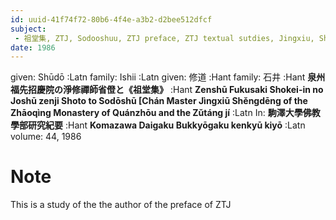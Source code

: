 ```yaml
---
id: uuid-41f74f72-80b6-4f4e-a3b2-d2bee512dfcf
subject: 
 - 祖堂集, ZTJ, Sodooshuu, ZTJ preface, ZTJ textual sutdies, Jingxiu, Shengdeng, Wendeng
date: 1986
---
```


given: Shūdō :Latn
family: Ishii :Latn
given: 修道 :Hant
family: 石井 :Hant
**泉州福先招慶院の淨修禪師省僜と《祖堂集》** :Hant
**Zenshū Fukusaki Shokei-in no Joshū zenji Shoto to Sodōshū [Chán Master Jìngxiū Shěngdēng of the Zhāoqìng Monastery of Quánzhōu and the Zǔtáng jí** :Latn
In: 
**駒澤大學佛教學部研究紀要** :Hant
**Komazawa Daigaku Bukkyōgaku kenkyū kiyō** :Latn
volume: 44, 1986
# Note
This is a study of the the author of the preface of ZTJ